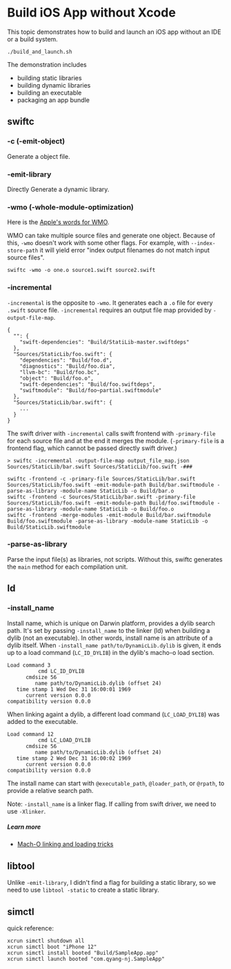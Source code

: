 # Build iOS App without Xcode
This topic demonstrates how to build and launch an iOS app without an IDE or a build system.
```
./build_and_launch.sh
```

The demonstration includes
* building static libraries
* building dynamic libraries
* building an executable
* packaging an app bundle

## swiftc

### -c (-emit-object)
Generate a object file.

### -emit-library
Directly Generate a dynamic library.

### -wmo (-whole-module-optimization)
Here is the [Apple's words for WMO]( https://github.com/apple/swift/blob/master/docs/OptimizationTips.rst#whole-module-optimizations-wmo).

WMO can take multiple source files and generate one object. Because of this, `-wmo` doesn't work with some other flags. For example, with `--index-store-path` it will yield error "index output filenames do not match input source files".

```
swiftc -wmo -o one.o source1.swift source2.swift
```

### -incremental
`-incremental` is the opposite to `-wmo`. It generates each a `.o` file for every `.swift` source file. `-incremental` requires an output file map provided by `-output-file-map`.
```
{
  "": {
    "swift-dependencies": "Build/StatiLib-master.swiftdeps"
  },
  "Sources/StaticLib/foo.swift": {
    "dependencies": "Build/foo.d",
    "diagnostics": "Build/foo.dia",
    "llvm-bc": "Build/foo.bc",
    "object": "Build/foo.o",
    "swift-dependencies": "Build/foo.swiftdeps",
    "swiftmodule": "Build/foo~partial.swiftmodule"
  },
  "Sources/StaticLib/bar.swift": {
    ...
  }
}
```

The swift driver with `-incremental` calls swift frontend with `-primary-file` for each source file and at the end it merges the module. (`-primary-file` is a frontend flag, which cannot be passed directly swift driver.)
```
> swiftc -incremental -output-file-map output_file_map.json Sources/StaticLib/bar.swift Sources/StaticLib/foo.swift -###

swiftc -frontend -c -primary-file Sources/StaticLib/bar.swift Sources/StaticLib/foo.swift -emit-module-path Build/bar.swiftmodule -parse-as-library -module-name StaticLib -o Build/bar.o
swiftc -frontend -c Sources/StaticLib/bar.swift -primary-file Sources/StaticLib/foo.swift -emit-module-path Build/foo.swiftmodule -parse-as-library -module-name StaticLib -o Build/foo.o
swiftc -frontend -merge-modules -emit-module Build/bar.swiftmodule Build/foo.swiftmodule -parse-as-library -module-name StaticLib -o Build/StaticLib.swiftmodule
```

### -parse-as-library
Parse the input file(s) as libraries, not scripts. Without this, swiftc generates the `main` method for each compilation unit.

## ld
### -install_name
Install name, which is unique on Darwin platform, provides a dylib search path. It's set by passing `-install_name` to the linker (ld) when building a dylib (not an executable). In other words, install name is an attribute of a dylib itself.
When `-install_name path/to/DynamicLib.dylib` is given, it ends up to a load command (`LC_ID_DYLIB`) in the dylib's macho-o load section.
```
Load command 3
          cmd LC_ID_DYLIB
      cmdsize 56
         name path/to/DynamicLib.dylib (offset 24)
   time stamp 1 Wed Dec 31 16:00:01 1969
      current version 0.0.0
compatibility version 0.0.0
```

When linking againt a dylib, a different load command (`LC_LOAD_DYLIB`) was added to the executable.
```
Load command 12
          cmd LC_LOAD_DYLIB
      cmdsize 56
         name path/to/DynamicLib.dylib (offset 24)
   time stamp 2 Wed Dec 31 16:00:02 1969
      current version 0.0.0
compatibility version 0.0.0
```

The install name can start with `@executable_path`, `@loader_path`, or `@rpath`, to provide a relative search path.

Note: `-install_name` is a linker flag. If calling from swift driver, we need to use `-Xlinker`.

##### Learn more
- [Mach-O linking and loading tricks](http://blog.darlinghq.org/2018/07/mach-o-linking-and-loading-tricks.html)

## libtool
Unlike `-emit-library`, I didn't find a flag for building a static library, so we need to use `libtool -static` to create a static library.

## simctl
quick reference:
```
xcrun simctl shutdown all
xcrun simctl boot "iPhone 12"
xcrun simctl install booted "Build/SampleApp.app"
xcrun simctl launch booted "com.qyang-nj.SampleApp"
```
